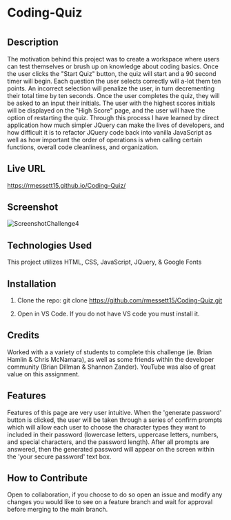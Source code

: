 # Coding-Quiz

# <Creating Coding Quiz>

## Description

The motivation behind this project was to create a workspace where users can test themselves or brush up on knowledge about coding basics. Once the user clicks the "Start Quiz" button, the quiz will start and a 90 second timer will begin. Each question the user selects correctly will a-lot them ten points. An incorrect selection will penalize the user, in turn decrementing their total time by ten seconds. Once the user completes the quiz, they will be asked to an input their initials. The user with the highest scores initials will be displayed on the "High Score" page, and the user will have the option of restarting the quiz. Through this process I have learned by direct application how much simpler JQuery can make the lives of developers, and how difficult it is to refactor JQuery code back into vanilla JavaScript as well as how important the order of operations is when calling certain functions, overall code cleanliness, and organization. 

## Live URL

 https://rmessett15.github.io/Coding-Quiz/

## Screenshot
   
![ScreenshotChallenge4](https://user-images.githubusercontent.com/120127903/223318298-06abf8b4-2b21-4983-85c0-b535d5c8a374.png)

## Technologies Used

This project utilizes HTML, CSS, JavaScript, JQuery, & Google Fonts

## Installation

1. Clone the repo:
   git clone https://github.com/rmessett15/Coding-Quiz.git

2. Open in VS Code. If you do not have VS code you must install it.

## Credits

Worked with a a variety of students to complete this challenge (ie. Brian Hamlin & Chris McNamara), as well as some friends within the developer community (Brian Dillman & Shannon Zander). YouTube was also of great value on this assignment.

## Features

Features of this page are very user intuitive. When the 'generate password' button is clicked, the user will be taken through a series of confirm prompts which will allow each user to choose the character types they want to included in their password (lowercase letters, uppercase letters, numbers, and special characters, and the password length). After all prompts are answered, then the generated password will appear on the screen within the 'your secure password' text box.

## How to Contribute

Open to collaboration, if you choose to do so open an issue and modify any changes you would like to see on a feature branch and wait for approval before merging to the main branch.
